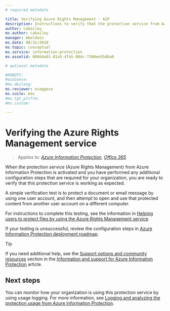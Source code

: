 ```yaml
---
# required metadata

title: Verifying Azure Rights Management - AIP
description: Instructions to verify that the protection service from Azure Information Protection is working as expected.
author: cabailey
ms.author: cabailey
manager: mbaldwin
ms.date: 08/31/2018
ms.topic: conceptual
ms.service: information-protection
ms.assetid: 08664a01-81a5-4fa5-884c-7306ee55dba0

# optional metadata

#ROBOTS:
#audience:
#ms.devlang:
ms.reviewer: esaggese
ms.suite: ems
#ms.tgt_pltfrm:
#ms.custom:

---
```


# Verifying the Azure Rights Management service

>*Applies to: [Azure Information Protection](https://azure.microsoft.com/pricing/details/information-protection), [Office 365](http://download.microsoft.com/download/E/C/F/ECF42E71-4EC0-48FF-AA00-577AC14D5B5C/Azure_Information_Protection_licensing_datasheet_EN-US.pdf)*

When the protection service (Azure Rights Management) from Azure Information Protection is activated and you have performed any additional configuration steps that are required for your organization, you are ready to verify that this protection service is working as expected. 

A simple verification test is to protect a document or email message by using one user account, and then attempt to open and use that protected content from another user account on a different computer.

For instructions to complete this testing, see the information in [Helping users to protect files by using the Azure Rights Management service](help-users.md).

If your testing is unsuccessful, review the configuration steps in [Azure Information Protection deployment roadmap](deployment-roadmap.md).

> [!TIP]
> If you need additional help, see the [Support options and community resources](information-support.md#support-options-and-community-resources) section in the [Information and support for Azure Information Protection](information-support.md) article.

## Next steps

You can monitor how your organization is using this protection service by using usage logging. For more information, see [Logging and analyzing the protection usage from Azure Information Protection](log-analyze-usage.md).



